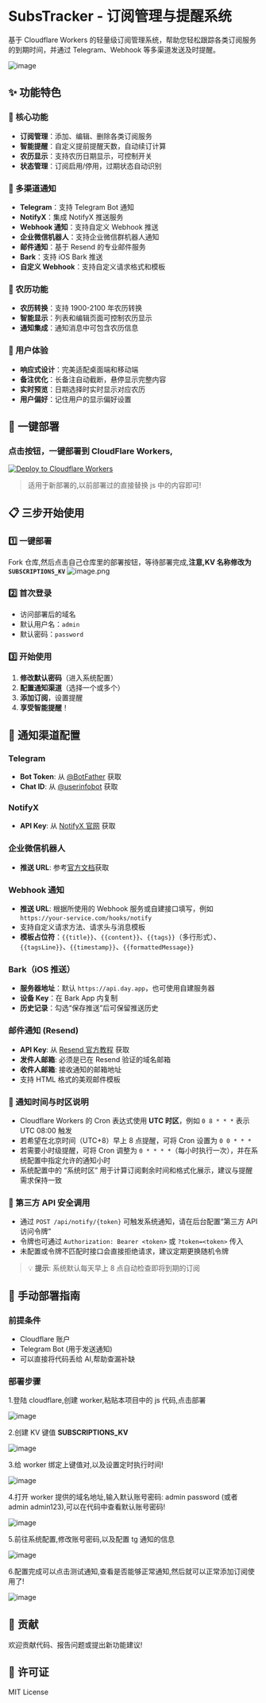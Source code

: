 # SubsTracker - 订阅管理与提醒系统

基于 Cloudflare Workers 的轻量级订阅管理系统，帮助您轻松跟踪各类订阅服务的到期时间，并通过 Telegram、Webhook 等多渠道发送及时提醒。

![image](https://github.com/user-attachments/assets/22ff1592-7836-4f73-aa13-24e9d43d7064)

## ✨ 功能特色

### 🎯 核心功能

- **订阅管理**：添加、编辑、删除各类订阅服务
- **智能提醒**：自定义提前提醒天数，自动续订计算
- **农历显示**：支持农历日期显示，可控制开关
- **状态管理**：订阅启用/停用，过期状态自动识别

### 📱 多渠道通知

- **Telegram**：支持 Telegram Bot 通知
- **NotifyX**：集成 NotifyX 推送服务
- **Webhook 通知**：支持自定义 Webhook 推送
- **企业微信机器人**：支持企业微信群机器人通知
- **邮件通知**：基于 Resend 的专业邮件服务
- **Bark**：支持 iOS Bark 推送
- **自定义 Webhook**：支持自定义请求格式和模板

### 🌙 农历功能

- **农历转换**：支持 1900-2100 年农历转换
- **智能显示**：列表和编辑页面可控制农历显示
- **通知集成**：通知消息中可包含农历信息

### 🎨 用户体验

- **响应式设计**：完美适配桌面端和移动端
- **备注优化**：长备注自动截断，悬停显示完整内容
- **实时预览**：日期选择时实时显示对应农历
- **用户偏好**：记住用户的显示偏好设置

## 🚀 一键部署

### 点击按钮，一键部署到 CloudFlare Workers,

[![Deploy to Cloudflare Workers](https://deploy.workers.cloudflare.com/button)](https://deploy.workers.cloudflare.com/?url=https://github.com/georgetime1970/subscription-manager)

> 适用于新部署的,以前部署过的直接替换 js 中的内容即可!

## 📋 三步开始使用

### 1️⃣ 一键部署

Fork 仓库,然后点击自己仓库里的部署按钮，等待部署完成,**注意,KV 名称修改为 `SUBSCRIPTIONS_KV`**
![image.png](https://img.wangwangit.com/file/1751942578108_image.png)

### 2️⃣ 首次登录

- 访问部署后的域名
- 默认用户名：`admin`
- 默认密码：`password`

### 3️⃣ 开始使用

1. **修改默认密码**（进入系统配置）
2. **配置通知渠道**（选择一个或多个）
3. **添加订阅**，设置提醒
4. **享受智能提醒**！

## 🔧 通知渠道配置

### Telegram

- **Bot Token**: 从 [@BotFather](https://t.me/BotFather) 获取
- **Chat ID**: 从 [@userinfobot](https://t.me/userinfobot) 获取

### NotifyX

- **API Key**: 从 [NotifyX 官网](https://www.notifyx.cn/) 获取

### 企业微信机器人

- **推送 URL**: 参考[官方文档](https://developer.work.weixin.qq.com/document/path/91770)获取

### Webhook 通知

- **推送 URL**: 根据所使用的 Webhook 服务或自建接口填写，例如 `https://your-service.com/hooks/notify`
- 支持自定义请求方法、请求头与消息模板
- **模板占位符**：`{{title}}`、`{{content}}`、`{{tags}}`（多行形式）、`{{tagsLine}}`、`{{timestamp}}`、`{{formattedMessage}}`

### Bark（iOS 推送）

- **服务器地址**：默认 `https://api.day.app`，也可使用自建服务器
- **设备 Key**：在 Bark App 内复制
- **历史记录**：勾选“保存推送”后可保留推送历史

### 邮件通知 (Resend)

- **API Key**: 从 [Resend 官方教程](https://developers.cloudflare.com/workers/tutorials/send-emails-with-resend/) 获取
- **发件人邮箱**: 必须是已在 Resend 验证的域名邮箱
- **收件人邮箱**: 接收通知的邮箱地址
- 支持 HTML 格式的美观邮件模板

### 🔔 通知时间与时区说明

- Cloudflare Workers 的 Cron 表达式使用 **UTC 时区**，例如 `0 8 * * *` 表示 UTC 08:00 触发
- 若希望在北京时间（UTC+8）早上 8 点提醒，可将 Cron 设置为 `0 0 * * *`
- 若需要小时级提醒，可将 Cron 调整为 `0 * * * *`（每小时执行一次），并在系统配置中指定允许的通知小时
- 系统配置中的 “系统时区” 用于计算订阅剩余时间和格式化展示，建议与提醒需求保持一致

### 🔐 第三方 API 安全调用

- 通过 `POST /api/notify/{token}` 可触发系统通知，请在后台配置“第三方 API 访问令牌”
- 令牌也可通过 `Authorization: Bearer <token>` 或 `?token=<token>` 传入
- 未配置或令牌不匹配时接口会直接拒绝请求，建议定期更换随机令牌

> 💡 **提示**: 系统默认每天早上 8 点自动检查即将到期的订阅

## 🚀 手动部署指南

### 前提条件

- Cloudflare 账户
- Telegram Bot (用于发送通知)
- 可以直接将代码丢给 AI,帮助查漏补缺

### 部署步骤

1.登陆 cloudflare,创建 worker,粘贴本项目中的 js 代码,点击部署

![image](https://github.com/user-attachments/assets/ff4ac794-01e1-4916-b226-1f4f604dcbd3)

2.创建 KV 键值 **SUBSCRIPTIONS_KV**

![image](https://github.com/user-attachments/assets/c9ebaf3e-6015-4400-bb0a-1a55fd5e14d2)

3.给 worker 绑定上键值对,以及设置定时执行时间!

![image](https://github.com/user-attachments/assets/25b663b3-8e8e-4386-a499-9b6bf12ead76)

4.打开 worker 提供的域名地址,输入默认账号密码: admin password (或者 admin admin123),可以在代码中查看默认账号密码!

![image](https://github.com/user-attachments/assets/5dac1ce0-43a3-4642-925c-d9cf21076454)

5.前往系统配置,修改账号密码,以及配置 tg 通知的信息

![image](https://github.com/user-attachments/assets/f6db2089-28a1-439d-9de0-412ee4b2807f)

6.配置完成可以点击测试通知,查看是否能够正常通知,然后就可以正常添加订阅使用了!

![image](https://github.com/user-attachments/assets/af530379-332c-4482-9e6e-229a9e24775e)

## 🤝 贡献

欢迎贡献代码、报告问题或提出新功能建议!

## 📜 许可证

MIT License
